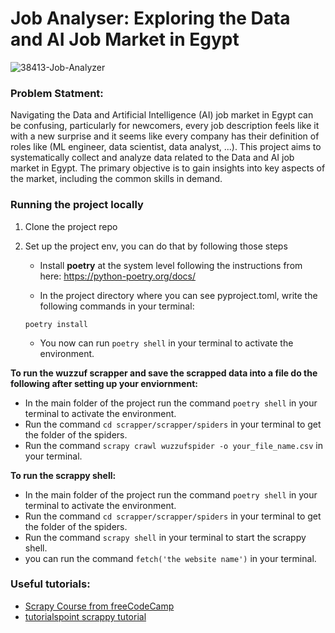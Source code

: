 # Job Analyser: Exploring the Data and AI Job Market in Egypt 
![38413-Job-Analyzer](https://github.com/Aml-Hassan-Abd-El-hamid/-wuzzuf_job_analyser/assets/66205928/ecbf59ae-a813-425d-a6f1-967d69a8d952)

### Problem Statment:

Navigating the Data and Artificial Intelligence (AI) job market in Egypt can be confusing, particularly for newcomers, every job description feels like it with a new surprise and it seems like every company has their definition of roles like (ML engineer, data scientist, data analyst, ...). This project aims to systematically collect and analyze data related to the Data and AI job market in Egypt. The primary objective is to gain insights into key aspects of the market, including the common skills in demand.

### Running the project locally

1. Clone the project repo

2. Set up the project env, you can do that by following those steps

    * Install **poetry** at the system level following the instructions from here: https://python-poetry.org/docs/

    * In the project directory where you can see pyproject.toml, write the following commands in your terminal:
    ```
    poetry install
    ```
    * You now can run `poetry shell` in your terminal to activate the environment. 

**To run the wuzzuf scrapper and save the scrapped data into a file do the following after setting up your enviornment:**<br>
   * In the main folder of the project run the command `poetry shell` in your terminal to activate the environment.
   * Run the command `cd scrapper/scrapper/spiders` in your terminal to get the folder of the spiders.
   * Run the command `scrapy crawl wuzzufspider -o your_file_name.csv` in your terminal.

**To run the scrappy shell:**
   * In the main folder of the project run the command `poetry shell` in your terminal to activate the environment.
   * Run the command `cd scrapper/scrapper/spiders` in your terminal to get the folder of the spiders.
   * Run the command `scrapy shell` in your terminal to start the scrappy shell.
   * you can run the command `fetch('the website name')` in your terminal.
     
### Useful tutorials:
- [Scrapy Course from freeCodeCamp](https://www.youtube.com/watch?v=mBoX_JCKZTE&t=4599s)
- [tutorialspoint scrappy tutorial](https://www.tutorialspoint.com/scrapy/index.htm)
